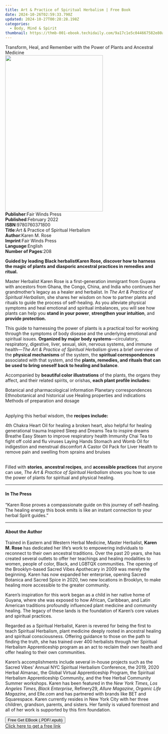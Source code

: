 ```yaml
---
title: Art & Practice of Spiritual Herbalism | Free Book
date: 2024-10-26T02:59:33.790Z
updated: 2024-10-27T00:28:28.198Z
categories:
  - Body, Mind & Spirit
thumbnail: https://thmb-001-ebook.techidaily.com/9a17c1e5c044667582e80a44f5b3f6c67a5fca28fa39c533ca80b90993d9a463.jpg
---
```

<main id="book-container">
  <div class="flex flex-col">
    <div class="book-brief flex-1 py-6 px-4 sm:p-6 md:py-10 md:px-8">
      <!-- brief-->
      <div class="book-brief-main">
        Transform, Heal, and Remember with the Power of Plants and Ancestral
        Medicine
      </div>
    </div>
    <div
      class="book-meta-info flex-1 grid gap-4 col-start-1 col-end-3 row-start-1 sm:mb-6 sm:grid-cols-4 lg:gap-6 lg:col-start-2 lg:row-end-6 lg:row-span-6 lg:mb-0"
    >
      <div
        class="book-meta-info-left place-content-center mt-4 p-4 text-sm leading-6 col-start-2 col-span-2 dark:text-slate-400"
      >
        <img
          class="w-full h-500 object-cover rounded-lg sm:h-255 sm:col-span-2 lg:col-span-full"
          src="https://img-001-ebook.techidaily.com/a7b60ee572aead868b91498ca27e9073202f16c566ad1a8e21dcfd5e1ea16925.jpg"
          alt=""
          width="312"
          height="500"
        />
      </div>
      <div
        class="book-meta-info-right mt-2 col-start-1 row-start-2 col-span-3 self-center"
      >
        <!-- meta data  -->
        <div class="flex flex-col px-4 md:px-8">
          <div class="flex-1">
            <strong>Publisher</strong>:<span class="px-2"
              >Fair Winds Press</span
            >
          </div>
          <div class="flex-1">
            <strong>Published</strong>:<span class="px-2">February 2022</span>
          </div>
          <div class="flex-1">
            <strong>ISBN</strong>:<span class="px-2">9780760371800</span>
          </div>
          <div class="flex-1">
            <strong>Title</strong>:<span class="px-2"
              >Art &amp; Practice of Spiritual Herbalism</span
            >
          </div>
          <div class="flex-1">
            <strong>Author</strong>:<span class="px-2">Karen M. Rose</span>
          </div>
          <div class="flex-1">
            <strong>Imprint</strong>:<span class="px-2">Fair Winds Press</span>
          </div>
          <div class="flex-1">
            <strong>Language</strong>:<span class="px-2">English</span>
          </div>
          <div class="flex-1">
            <strong>Number of Pages</strong>:<span class="px-2">208</span>
          </div>
        </div>
      </div>
    </div>
    <div class="book-description flex-1 py-6 px-4 sm:p-6 md:py-10 md:px-8">
      <div class="book-description-main">
        <div accordion-content="" id="description">
          <p>
            <b>Guided by leading Black herbalist</b
            ><b
              >Karen Rose, discover how to harness the magic of plants and
              diasporic ancestral practices in remedies and ritual.</b
            >
          </p>
          <p>
            Master Herbalist Karen Rose is a first-generation immigrant from
            Guyana with ancestors from Ghana, the Congo, China, and India who
            continues her grandmother’s legacy as a healer and herbalist. In
            <i>The Art &amp; Practice of Spiritual Herbalism</i>, she shares her
            wisdom on how to partner plants and rituals to guide the process of
            self-healing. As you alleviate physical symptoms and heal emotional
            and spiritual imbalances, you will see how plants can help you
            <b>stand in your power</b>, <b>strengthen your intuition</b>, and
            <b>provide protection</b><b>.</b>
          </p>
          <p>
            This guide to harnessing the power of plants is a practical tool for
            working through the symptoms of body disease and the underlying
            emotional and spiritual issues.
            <b>Organized by major body systems</b>—circulatory, respiratory,
            digestive, liver, sexual, skin, nervous systems, and immune
            health—<i>The Art &amp; Practice of Spiritual Herbalism </i>gives a
            brief overview of the <b>physical mechanisms</b> of the system, the
            <b>spiritual correspondences</b> associated with that system, and
            the
            <b
              >plants, remedies, and rituals that can be used to bring oneself
              back to healing and balance</b
            >.
          </p>
          <p>
            Accompanied by <b>beautiful color illustrations</b> of the plants,
            the organs they affect, and their related spirits, or orishas,
            <b>each plant profile includes:</b>
          </p>
          Botanical and pharmacological information Planetary correspondences
          Ethnobotanical and historical use Healing properties and indications
          Methods of preparation and dosage
          <p>
            <br />
            Applying this herbal wisdom, the <b>recipes include:</b>
          </p>
          4th Chakra Heart Oil for healing a broken heart, also helpful for
          healing generational trauma Inspired Sleep and Dreams Tea to inspire
          dreams Breathe Easy Steam to improve respiratory health Immunity Chai
          Tea to fight off cold and flu viruses Laying Hands Stomach and Womb
          Oil for indigestion and menstrual discomfort A Castor Oil Pack for
          Liver Health to remove pain and swelling from sprains and bruises
          <p>
            <br />
            Filled with <b>stories</b>, <b>ancestral recipes</b>, and
            <b>accessible practices</b> that anyone can use,
            <i>The Art &amp; Practice of Spiritual Herbalism </i>shows you how
            to use the power of plants for spiritual and physical healing.
          </p>
        </div>
        <div class="accordion-fader"></div>
      </div>
    </div>
    <div class="book-excerpts flex-1 py-6 px-4 sm:p-6 md:py-10 md:px-8">
      <!-- excerpts-->
      <div class="book-excerpts-main">
        <hr />
        <h4 class="placeholder placeholder-heading">
          <span>In The Press</span>
        </h4>
        <p>
          “Karen Rose proves a compassionate guide on this journey of
          self-healing. The healing energy this book emits is like an instant
          connection to your herbal Spirit guides.”
        </p>
      </div>
    </div>
    <div class="book-about-author flex-1 py-6 px-4 sm:p-6 md:py-10 md:px-8">
      <!-- about author-->
      <div class="book-main-author-main">
        <hr />
        <h4 class="placeholder placeholder-heading">
          <span>About the Author</span>
        </h4>
        <p></p>
        <p>
          Trained in Eastern and Western Herbal Medicine, Master Herbalist,
          <b>Karen M. Rose</b> has dedicated her life’s work to empowering
          individuals to reconnect to their own ancestral traditions. Over the
          past 20 years, she has created several outlets to offer her teachings
          and healing modalities to women, people of color, Black, and LGBTQX
          communities. The opening of the Brooklyn-based Sacred Vibes Apothecary
          in 2009 was merely the beginning. Karen has now expanded her
          enterprise, opening Sacred Botanica and Sacred Spice in 2020, two new
          locations in Brooklyn, to make healing more accessible to the greater
          community.
        </p>
        <p>
          Karen’s inspiration for this work began as a child in her native home
          of Guyana, where she was exposed to how African, Caribbean, and Latin
          American traditions profoundly influenced plant medicine and community
          healing. The legacy of these lands is the foundation of Karen’s core
          values and spiritual practices.
        </p>
        <p>
          Regarded as a Spiritual Herbalist, Karen is revered for being the
          first to teach Spiritual Herbalism, plant medicine deeply rooted in
          ancestral healing and spiritual consciousness. Offering guidance to
          those on the path to finding the truth, she has trained over 400
          herbalists through her Spiritual Herbalism Apprenticeship program as
          an act to reclaim their own health and offer healing to their own
          communities.
        </p>
        <p>
          Karen’s accomplishments include several in-house projects such as the
          Sacred Vibes’ Annual NYC Spiritual Herbalism Conference, the 2019,
          2020 Herbal Almanac, the Global Virtual Apprenticeship Program, the
          Spiritual Herbalism Apprenticeship Community, and the free Herbal
          Community Summer workshops. Karen has been featured in the
          <i>New York Times</i>, <i>Los Angeles Times</i>,
          <i>Black Enterprise</i>, Refinery29, <i>Allure Magazine</i>,
          <i>Organic Life Magazine</i>, and Elle.com and has partnered with
          brands like BET and Squarespace. Karen currently resides in New York
          City with her three children, grandson, parents, and sisters. Her
          family is valued foremost and all of her work is supported by this
          firm foundation.
        </p>
        <p></p>
      </div>
    </div>
    <div class="book-free-get flex-1 py-6 px-4 sm:p-6 md:py-10 md:px-8">
      <button
        id="btn-free-get"
        class="bg-blue-500 hover:bg-blue-700 text-white font-bold py-2 px-4 rounded"
      >
        Free Get EBook (.PDF/.epub)
      </button>
      <div id="countdown-display" class="px-2 text-lg mt-2"></div>
      <a
        id="free-link"
        class="hidden bg-blue-500 hover:bg-blue-700 text-white font-bold py-2 px-4 rounded"
        href="https://www.ebooks.com/en-us/book/210440085/art-practice-of-spiritual-herbalism/karen-m-rose/"
        target="_blank"
        >Click here to get a free link</a
      >
    </div>
    <script>
      let countdownTime = 0;
      let countdownInterval = null;
      document
        .getElementById('btn-free-get')
        .addEventListener('click', startCountdown);
      function startCountdown() {
        countdownTime = new Date().getTime() + 60000 * 3;
        countdownInterval = setInterval(updateCountdown, 1000);
        document.getElementById('btn-free-get').disabled = true;
        document
          .getElementById('btn-free-get')
          .classList.add('bg-gray-500', 'cursor-not-allowed');
      }
      function updateCountdown() {
        let currentTime = new Date().getTime();
        let timeLeft = countdownTime - currentTime;
        let secondsLeft = Math.floor(timeLeft / 1000);
        document.getElementById('countdown-display').innerHTML =
          `Remaining time: ${secondsLeft} seconds.`;
        if (secondsLeft <= 0) {
          clearInterval(countdownInterval);
          document.getElementById('btn-free-get').classList.add('hidden');
          document.getElementById('free-link').classList.remove('hidden');
          document.getElementById('countdown-display').innerHTML = '';
        }
      }
    </script>
  </div>
</main>

<ins class="adsbygoogle"
      style="display:block"
      data-ad-client="ca-pub-7571918770474297"
      data-ad-slot="8358498916"
      data-ad-format="auto"
      data-full-width-responsive="true"></ins>
    